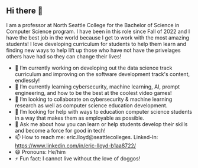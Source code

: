 ## Hi there 👋

I am a professor at North Seattle College for the Bachelor of Science in Computer Science program. I have been in this role since Fall of 2022 and I have the best job in the world because I get to work with the most amazing students! I love developing curriculum for students to help them learn and finding new ways to help lift up those who have not have the privelages others have had so they can change their lives!

- 🔭 I’m currently working on developing out the data science track curriculum and improving on the software development track's content, endlessly!
- 🌱 I’m currently learning cybersecurity, machine learning, AI, prompt engineering, and how to be the best at the coolest video games!
- 👯 I’m looking to collaborate on cybersecurity & machine learning research as well as computer science education development.
- 🤔 I’m looking for help with ways to education computer science students in a way that makes them as employable as possible.
- 💬 Ask me about how you can learn or help students develop their skills and become a force for good in tech!
- 📫 How to reach me: eric.lloyd@seattlecolleges. Linked-In: https://www.linkedin.com/in/eric-lloyd-b1aa8722/
- 😄 Pronouns: He/him
- ⚡ Fun fact: I cannot live without the love of doggos!

<!--
**EricLloydNSC-CS/EricLloydNSC-CS** is a ✨ _special_ ✨ repository because its `README.md` (this file) appears on your GitHub profile.

Here are some ideas to get you started:

- 🔭 I’m currently working on ...
- 🌱 I’m currently learning ...
- 👯 I’m looking to collaborate on ...
- 🤔 I’m looking for help with ...
- 💬 Ask me about ...
- 📫 How to reach me: ...
- 😄 Pronouns: ...
- ⚡ Fun fact: ...
-->
